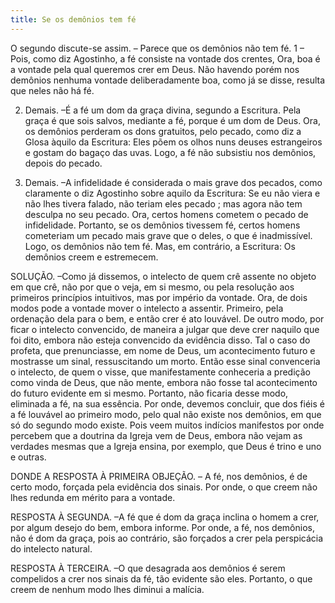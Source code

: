 ```yaml
---
title: Se os demônios tem fé
---
```


O segundo discute-se assim. – Parece que os demônios não tem fé.  1 – Pois, como diz Agostinho, a fé consiste na vontade dos crentes, Ora, boa é a vontade pela qual queremos crer em Deus. Não havendo porém nos demônios nenhuma vontade deliberadamente boa, como já se disse, resulta que neles não há fé.  

2. Demais. –É a fé um dom da graça divina, segundo a Escritura. Pela graça é que sois salvos, mediante a fé, porque é um dom de Deus. Ora, os demônios perderam os dons gratuitos, pelo pecado, como diz a Glosa àquilo da Escritura: Eles põem os olhos nuns deuses estrangeiros e gostam do bagaço das uvas. Logo, a fé não subsistiu nos demônios, depois do pecado.  

3. Demais. –A infidelidade é considerada o mais grave dos pecados, como claramente o diz Agostinho sobre aquilo da Escritura: Se eu não viera e não lhes tivera falado, não teriam eles pecado ; mas agora não tem desculpa no seu pecado. Ora, certos homens cometem o pecado de infidelidade. Portanto, se os demônios tivessem fé, certos homens cometeriam um pecado mais grave que o deles, o que é inadmissível. Logo, os demônios não tem fé.  Mas, em contrário, a Escritura: Os demônios creem e estremecem.  

SOLUÇÃO. –Como já dissemos, o intelecto de quem crê assente no objeto em que crê, não por que o veja, em si mesmo, ou pela resolução aos primeiros princípios intuitivos, mas por império da vontade. Ora, de dois modos pode a vontade mover o intelecto a assentir. Primeiro, pela ordenação dela para o bem, e então crer é ato louvável. De outro modo, por ficar o intelecto convencido, de maneira a julgar que deve crer naquilo que foi dito, embora não esteja convencido da evidência disso. Tal o caso do profeta, que prenunciasse, em nome de Deus, um acontecimento futuro e mostrasse um sinal, ressuscitando um morto. Então esse sinal convenceria o intelecto, de quem o visse, que manifestamente conheceria a predição como vinda de Deus, que não mente, embora não fosse tal acontecimento do futuro evidente em si mesmo. Portanto, não ficaria desse modo, eliminada a fé, na sua essência. Por onde, devemos concluir, que dos fiéis é a fé louvável ao primeiro modo, pelo qual não existe nos demônios, em que só do segundo modo existe. Pois veem muitos indícios manifestos por onde percebem que a doutrina da Igreja vem de Deus, embora não vejam as verdades mesmas que a Igreja ensina, por exemplo, que Deus é trino e uno e outras.  

DONDE A RESPOSTA À PRIMEIRA OBJEÇÃO. – A fé, nos demônios, é de certo modo, forçada pela evidência dos sinais. Por onde, o que creem não lhes redunda em mérito para a vontade.  

RESPOSTA À SEGUNDA. –A fé que é dom da graça inclina o homem a crer, por algum desejo do bem, embora informe. Por onde, a fé, nos demônios, não é dom da graça, pois ao contrário, são forçados a crer pela perspicácia do intelecto natural.  

RESPOSTA À TERCEIRA. –O que desagrada aos demônios é serem compelidos a crer nos sinais da fé, tão evidente são eles. Portanto, o que creem de nenhum modo lhes diminui a malícia.